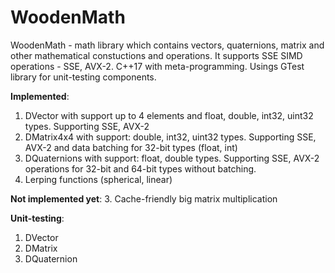 # WoodenMath
WoodenMath - math library which contains vectors, quaternions, matrix and other mathematical constuctions and operations. 
It supports SSE SIMD operations - SSE, AVX-2. C++17 with meta-programming. Usings GTest library for unit-testing components.

<b>Implemented</b>:
1. DVector with support up to 4 elements and float, double, int32, uint32 types. Supporting SSE, AVX-2
2. DMatrix4x4 with support: double, int32, uint32 types. Supporting SSE, AVX-2 and data batching for 32-bit types (float, int)
3. DQuaternions with support: float, double types. Supporting SSE, AVX-2 operations for 32-bit and 64-bit types without batching.
4. Lerping functions (spherical, linear)

<b>Not implemented yet</b>:
3. Cache-friendly big matrix multiplication

<b>Unit-testing</b>:
1. DVector
2. DMatrix
3. DQuaternion
